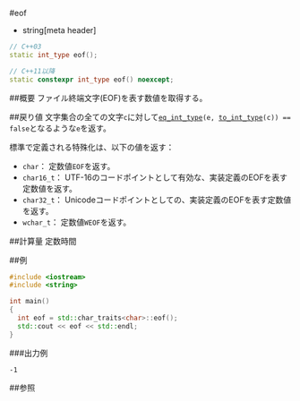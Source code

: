 #eof
* string[meta header]

```cpp
// C++03
static int_type eof();

// C++11以降
static constexpr int_type eof() noexcept;
```

##概要
ファイル終端文字(EOF)を表す数値を取得する。


##戻り値
文字集合の全ての文字`c`に対して[`eq_int_type`](./eq_int_type.md)`(e, `[`to_int_type`](./to_int_type.md)`(c)) == false`となるような`e`を返す。

標準で定義される特殊化は、以下の値を返す：

- `char`： 定数値`EOF`を返す。
- `char16_t`： UTF-16のコードポイントとして有効な、実装定義のEOFを表す定数値を返す。
- `char32_t`： Unicodeコードポイントとしての、実装定義のEOFを表す定数値を返す。
- `wchar_t`： 定数値`WEOF`を返す。


##計算量
定数時間


##例
```cpp
#include <iostream>
#include <string>

int main()
{
  int eof = std::char_traits<char>::eof();
  std::cout << eof << std::endl;
}
```

###出力例
```
-1
```

##参照

